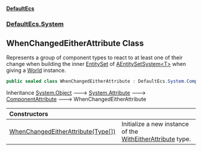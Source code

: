 #### [DefaultEcs](DefaultEcs.md 'DefaultEcs')
### [DefaultEcs.System](DefaultEcs.md#DefaultEcs_System 'DefaultEcs.System')
## WhenChangedEitherAttribute Class
Represents a group of component types to react to at least one of their change when building the inner [EntitySet](EntitySet.md 'DefaultEcs.EntitySet') of [AEntitySetSystem&lt;T&gt;](AEntitySetSystem_T_.md 'DefaultEcs.System.AEntitySetSystem&lt;T&gt;') when giving a [World](World.md 'DefaultEcs.World') instance.  
```csharp
public sealed class WhenChangedEitherAttribute : DefaultEcs.System.ComponentAttribute
```

Inheritance [System.Object](https://docs.microsoft.com/en-us/dotnet/api/System.Object 'System.Object') &#129106; [System.Attribute](https://docs.microsoft.com/en-us/dotnet/api/System.Attribute 'System.Attribute') &#129106; [ComponentAttribute](ComponentAttribute.md 'DefaultEcs.System.ComponentAttribute') &#129106; WhenChangedEitherAttribute  

| Constructors | |
| :--- | :--- |
| [WhenChangedEitherAttribute(Type[])](WhenChangedEitherAttribute_WhenChangedEitherAttribute(Type__).md 'DefaultEcs.System.WhenChangedEitherAttribute.WhenChangedEitherAttribute(System.Type[])') | Initialize a new instance of the [WithEitherAttribute](WithEitherAttribute.md 'DefaultEcs.System.WithEitherAttribute') type.<br/> |
